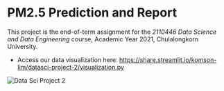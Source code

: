 # PM2.5 Prediction and Report

This project is the end-of-term assignment for the  *2110446 Data Science and Data Engineering* course, Academic Year 2021, Chulalongkorn University.
- Access our data visualization here: https://share.streamlit.io/komson-lim/datasci-project-2/visualization.py

![Data Sci Project 2](https://user-images.githubusercontent.com/57129145/169564328-8cd88901-7a49-4580-99e0-5bbed1f94b07.png)

